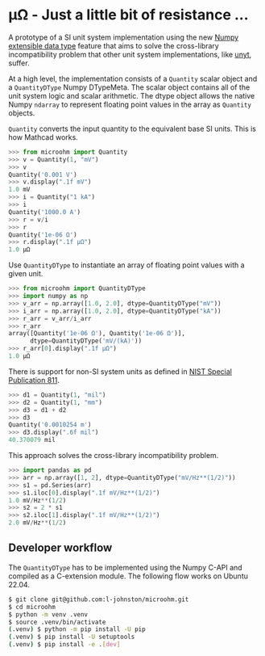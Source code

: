 # µΩ - Just a little bit of resistance ...

A prototype of a SI unit system implementation using the new [Numpy extensible data type](https://numpy.org/neps/nep-0042-new-dtypes.html) feature that aims to solve the cross-library incompatibility problem that other unit system implementations, like [unyt](https://github.com/yt-project/unyt), suffer.

At a high level, the implementation consists of a `Quantity` scalar object and a `QuantityDType` Numpy DTypeMeta. The scalar object contains all of the unit system logic and scalar arithmetic. The dtype object allows the native Numpy `ndarray` to represent floating point values in the array as `Quantity` objects.

`Quantity` converts the input quantity to the equivalent base SI units. This is how Mathcad works.

```python
>>> from microohm import Quantity
>>> v = Quantity(1, "mV")
>>> v
Quantity('0.001 V')
>>> v.display(".1f mV")
1.0 mV
>>> i = Quantity("1 kA")
>>> i
Quantity('1000.0 A')
>>> r = v/i
>>> r
Quantity('1e-06 Ω')
>>> r.display(".1f µΩ")
1.0 µΩ
```

Use `QuantityDType` to instantiate an array of floating point values with a given unit.

```python
>>> from microohm import QuantityDType
>>> import numpy as np
>>> v_arr = np.array([1.0, 2.0], dtype=QuantityDType("mV"))
>>> i_arr = np.array([1.0, 2.0], dtype=QuantityDType("kA"))
>>> r_arr = v_arr/i_arr
>>> r_arr
array([Quantity('1e-06 Ω'), Quantity('1e-06 Ω')],
      dtype=QuantityDType('mV/(kA)'))
>>> r_arr[0].display(".1f µΩ")
1.0 µΩ
```

There is support for non-SI system units as defined in [NIST Special Publication 811](https://www.nist.gov/pml/special-publication-811).

```python
>>> d1 = Quantity(1, "mil")
>>> d2 = Quantity(1, "mm")
>>> d3 = d1 + d2
>>> d3
Quantity('0.0010254 m')
>>> d3.display(".6f mil")
40.370079 mil
```

This approach solves the cross-library incompatibility problem.

```python
>>> import pandas as pd
>>> arr = np.array([1, 2], dtype=QuantityDType("mV/Hz**(1/2)"))
>>> s1 = pd.Series(arr)
>>> s1.iloc[0].display(".1f mV/Hz**(1/2)")
1.0 mV/Hz**(1/2)
>>> s2 = 2 * s1
>>> s2.iloc[1].display(".1f mV/Hz**(1/2)")
2.0 mV/Hz**(1/2)
```

## Developer workflow
The `QuantityDType` has to be implemented using the Numpy C-API and compiled as a C-extension module. The following flow works on Ubuntu 22.04.

```bash
$ git clone git@github.com:l-johnston/microohm.git
$ cd microohm
$ python -m venv .venv
$ source .venv/bin/activate
(.venv) $ python -m pip install -U pip
(.venv) $ pip install -U setuptools
(.venv) $ pip install -e .[dev]
```
